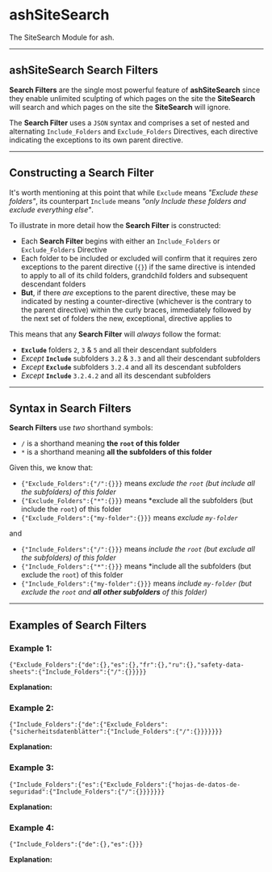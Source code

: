 # ashSiteSearch
The SiteSearch Module for ash.

_______

## ashSiteSearch Search Filters

**Search Filters** are the single most powerful feature of **ashSiteSearch** since they enable unlimited sculpting of which pages on the site the **SiteSearch** will search and which pages on the site the **SiteSearch** will ignore.

The **Search Filter** uses a `JSON` syntax and comprises a set of nested and alternating `Include_Folders` and `Exclude_Folders` Directives, each directive indicating the exceptions to its own parent directive.

_____

## Constructing a Search Filter
It's worth mentioning at this point that while `Exclude` means *"Exclude these folders"*, its counterpart `Include` means *"only Include these folders and exclude everything else"*. 

To illustrate in more detail how the **Search Filter** is constructed:

 - Each **Search Filter** begins with either an `Include_Folders` or `Exclude_Folders` Directive
 - Each folder to be included or excluded will confirm that it requires zero exceptions to the parent directive (`{}`) if the same directive is intended to apply to all of its child folders, grandchild folders and subsequent descendant folders
 - **But**, if there *are* exceptions to the parent directive, these may be indicated by nesting a counter-directive (whichever is the contrary to the parent directive) within the curly braces, immediately followed by the next set of folders the new, exceptional, directive applies to

This means that any **Search Filter** will *always* follow the format:

 - **`Exclude`** folders `2`, `3` & `5` and all their descendant subfolders
 - *Except* **`Include`** subfolders `3.2` & `3.3` and all their descendant subfolders
 - *Except* **`Exclude`** subfolders `3.2.4` and all its descendant subfolders
 - *Except* **`Include`** `3.2.4.2` and all its descendant subfolders

______

## Syntax in Search Filters

**Search Filters** use *two* shorthand symbols:

 - `/` is a shorthand meaning **the `root` of this folder**
 - `*` is a shorthand meaning **all the subfolders of this folder**

Given this, we know that:

 - `{"Exclude_Folders":{"/":{}}}` means *exclude the `root` (but include all the subfolders) of this folder*
 - `{"Exclude_Folders":{"*":{}}}` means *exclude all the subfolders (but include the `root`) of this folder 
 - `{"Exclude_Folders":{"my-folder":{}}}` means *exclude `my-folder`*

and

 - `{"Include_Folders":{"/":{}}}` means *include the `root` (but exclude all the subfolders) of this folder*
 - `{"Include_Folders":{"*":{}}}` means *include all the subfolders (but exclude the `root`) of this folder
 - `{"Include_Folders":{"my-folder":{}}}` means *include `my-folder` (but exclude the `root` and **all other subfolders** of this folder)*

_______

## Examples of Search Filters


### Example 1:

    {"Exclude_Folders":{"de":{},"es":{},"fr":{},"ru":{},"safety-data-sheets":{"Include_Folders":{"/":{}}}}}
    
**Explanation:**

### Example 2:

    {"Include_Folders":{"de":{"Exclude_Folders":{"sicherheitsdatenblätter":{"Include_Folders":{"/":{}}}}}}}
    
**Explanation:**
    
### Example 3:

    {"Include_Folders":{"es":{"Exclude_Folders":{"hojas-de-datos-de-seguridad":{"Include_Folders":{"/":{}}}}}}}
    
**Explanation:**

### Example 4:

    {"Include_Folders":{"de":{},"es":{}}}
    
**Explanation:**

